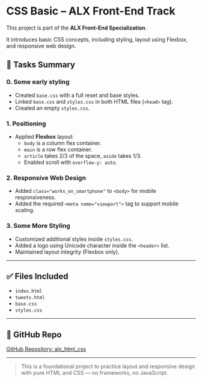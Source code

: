 # CSS Basic – ALX Front-End Track

This project is part of the **ALX Front-End Specialization**.

It introduces basic CSS concepts, including styling, layout using Flexbox, and responsive web design.


## 📌 Tasks Summary

### 0. Some early styling
- Created `base.css` with a full reset and base styles.
- Linked `base.css` and `styles.css` in both HTML files (`<head>` tag).
- Created an empty `styles.css`.

### 1. Positioning
- Applied **Flexbox** layout:
  - `body` is a column flex container.
  - `main` is a row flex container.
  - `article` takes 2/3 of the space, `aside` takes 1/3.
  - Enabled scroll with `overflow-y: auto`.

### 2. Responsive Web Design
- Added `class="works_on_smartphone"` to `<body>` for mobile responsiveness.
- Added the required `<meta name="viewport">` tag to support mobile scaling.

### 3. Some More Styling
- Customized additional styles inside `styles.css`.
- Added a logo using Unicode character inside the `<header>` list.
- Maintained layout integrity (Flexbox only).

---

## ✅ Files Included

- `index.html`
- `tweets.html`
- `base.css`
- `styles.css`

---

## 📎 GitHub Repo

[GitHub Repository: alx_html_css](https://github.com/abdulrahman-elhanafy/alx_html_css)

---

> This is a foundational project to practice layout and responsive design with pure HTML and CSS — no frameworks, no JavaScript.

